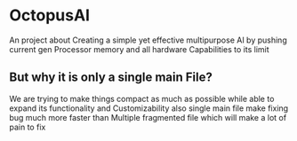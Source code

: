 # OctopusAI
An project about Creating a simple yet effective multipurpose AI by pushing current gen Processor memory and all hardware Capabilities to its limit 

## But why it is only a single main File?
We are trying to make things compact as much as possible while able to expand its functionality and Customizability
also single main file make fixing bug much more faster than Multiple fragmented file which will make a lot of pain to fix
